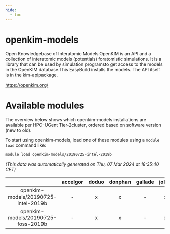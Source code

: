 ```yaml
---
hide:
  - toc
---
```


openkim-models
==============


Open Knowledgebase of Interatomic Models.OpenKIM is an API and a collection of interatomic models (potentials) foratomistic simulations.  It is a library that can be used by simulation programsto get access to the models in the OpenKIM database.This EasyBuild installs the models.  The API itself is in the kim-apipackage.

https://openkim.org/
# Available modules


The overview below shows which openkim-models installations are available per HPC-UGent Tier-2cluster, ordered based on software version (new to old).

To start using openkim-models, load one of these modules using a `module load` command like:

```shell
module load openkim-models/20190725-intel-2019b
```

*(This data was automatically generated on Thu, 07 Mar 2024 at 18:35:40 CET)*  

| |accelgor|doduo|donphan|gallade|joltik|skitty|
| :---: | :---: | :---: | :---: | :---: | :---: | :---: |
|openkim-models/20190725-intel-2019b|-|x|x|-|x|x|
|openkim-models/20190725-foss-2019b|-|x|x|-|x|x|
